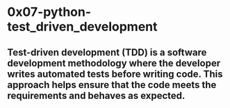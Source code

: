 # 0x07-python-test_driven_development

## Test-driven development (TDD) is a software development methodology where the developer writes automated tests before writing code. This approach helps ensure that the code meets the requirements and behaves as expected.
